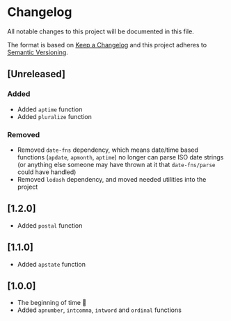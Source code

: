 # Changelog

All notable changes to this project will be documented in this file.

The format is based on [Keep a Changelog](http://keepachangelog.com/en/1.0.0/)
and this project adheres to [Semantic Versioning](http://semver.org/spec/v2.0.0.html).

## [Unreleased]

### Added

* Added `aptime` function
* Added `pluralize` function

### Removed

* Removed `date-fns` dependency, which means date/time based functions (`apdate`, `apmonth`, `aptime`) no longer can parse ISO date strings (or anything else someone may have thrown at it that `date-fns/parse` could have handled)
* Removed `lodash` dependency, and moved needed utilities into the project

## [1.2.0]

* Added `postal` function

## [1.1.0]

* Added `apstate` function

## [1.0.0]

* The beginning of time :tada:
* Added `apnumber`, `intcomma`, `intword` and `ordinal` functions
